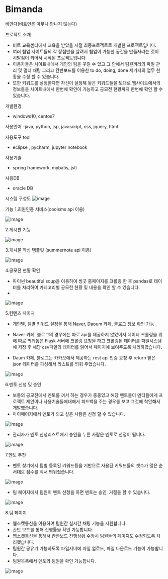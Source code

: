 # Bimanda
비만다(비트인은 아무나 만나지 않는다)

프로젝트 소개
- 비트 교육센터에서 교육을 받았을 시절 최종프로젝트로 개발한 프로젝트입니다.
- 여러 협업 사이트들의 각 장점만을 살려서 협업이 가능한 공간을 만들자라는 것이 시발점이 되어서 시작된 프로젝트입니다.
- 이용자들은 사이트내에서 개인의 팀을 꾸릴 수 있고 그 안에서 팀원끼리의 파일 관리 및 멀티 채팅 그리고 칸반보드를 이용한 to do, doing, done 세가지의 업무 현황을
  수정 할 수 있습니다.
- 또한 키워드를 설정한다면 자신이 설정해 놓은 키워드들을 토대로 웹사이트에서의 정보들을 사이트내에서 한번에 확인이 가능하고 공모전 현황까지 한번에 확인 할 수 있습니다.


개발환경 
- windows10, centos7

사용언어
-java, python, jsp, javascript, css, jquery, html

사용도구 tool 
- eclipse , pycharm, jupyter notebook

사용기술 
- spring framework, mybatis, jstl 

사용DB
- oracle DB

시스템 구성도
![image](https://user-images.githubusercontent.com/40010035/232291468-a7237575-8ce9-4340-9438-9311925df823.png)


기능
1.회원인증 서비스(coolsms api 이용)

![image](https://user-images.githubusercontent.com/40010035/232300908-07e29912-60e1-43cd-bd7d-894f7d3d2ae9.png)

2.게시판 기능 

![image](https://user-images.githubusercontent.com/40010035/232301125-568d70f8-186d-4239-817e-e5875d2686c1.png)

3.게시물 작성 템플릿 (summernote api 이용)

![image](https://user-images.githubusercontent.com/40010035/232304237-9969b1dc-edcf-48cf-9ef1-4d4932fe402e.png)


4.공모전 현황 확인
- 파이썬 beautiful soup을 이용하여 씽굿 홈페이지를 크롤링 한 후 pandas로 데이터를 처리하여 카테고리별 공모전 현황 및 내용을 확인 할 수 있습니다.
- 
![image](https://user-images.githubusercontent.com/40010035/232301479-ce2b01d7-e471-4f46-876a-e3c7433b2c37.png)

5.컨텐츠 페이지
- 개인별, 팀별 키워드 설정을 통해 Naver, Daoum 카페, 블로그 정보 확인 가능

- Naver 카페, 블로그의 경우에는 따로 api를 제공하지 않았어서 데이터 크롤링을 위해 따로 띄워놓은 Flask 서버에 크롤링 요청을 하고 
  크롤링된 데이터를 파일시스템에 저장 후 해당 csv파일의 데이터를 읽어서 페이지에 보여주도록 처리하였습니다.

- Daum 카페, 블로그는 카카오에서 제공하는 rest api 인증 요청 후 return 받은 json 데이터를 파싱해서 리스트를 띄워 주었습니다.

![image](https://user-images.githubusercontent.com/40010035/232301799-dfc580b3-e9bf-45d8-b1e5-ab30ec1554fc.png)

6.멘토 신청 및 승인
- 보통의 공모전에서 멘토를 껴서 하는 경우가 종종있고 해당 멘토들이 멘티들에게 프로젝트 제안이나 사용기술들에대해서 피드백을 주는 경우를 보고 그것에 착안해서 개발했습니다. 
- 마이페이지에서 멘토가 되고 싶은 사람은 신청 할 수 있습니다. 

![image](https://user-images.githubusercontent.com/40010035/232302468-8f63c540-b726-426d-9c74-87c79bfe7ad9.png)

- 관리자가 멘토 신청리스트에서 승인을 누른 사람은 멘토로 선정이 됩니다.

![image](https://user-images.githubusercontent.com/40010035/232302538-9294b2af-5de5-449a-8242-efc3dccc286c.png)

7.멘토 추천 
- 멘토 찾기에서 팀별 등록된 키워드등을 기반으로 사용된 키워드들의 갯수가 많은 순서대로 점수를 줘서 띄워줬습니다.  

![image](https://user-images.githubusercontent.com/40010035/232302624-89caea69-fd98-45ca-88ce-45e2ced725cd.png)

- 팀 페이지에서 팀원이 멘토 신청을 하면 멘토는 승인, 거절을 할 수 있습니다.

![image](https://user-images.githubusercontent.com/40010035/232303099-a1d579c7-bafd-4252-9109-b49e14f33e60.png)

8.팀 페이지 
- 웹소켓통신을 이용하여 팀원간 실시간 채팅 기능을 지원합니다.
- 칸반 보드를 통해 진행률을 확인 가능합니다.
- 웹소켓통신을 통해서 칸반보드 진행상황 수정시 팀원들의 페이지도 수정되도록 처리했습니다.
- 팀원간 공유가 가능하도록 파일서버에 파일 업로드, 파일 다운로드 기능이 가능합니다.
- 팀원목록에서 멘토와 팀원을 확인 가능합니다. 

![image](https://user-images.githubusercontent.com/40010035/232303227-ca2295bb-33ae-43e3-b5a7-e2befb51c941.png)

